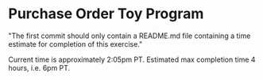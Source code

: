 Purchase Order Toy Program
==========================

"The first commit should only contain a README.md file containing a time estimate for completion of this exercise."

Current time is approximately 2:05pm PT. Estimated max completion time 4 hours, i.e. 6pm PT.


